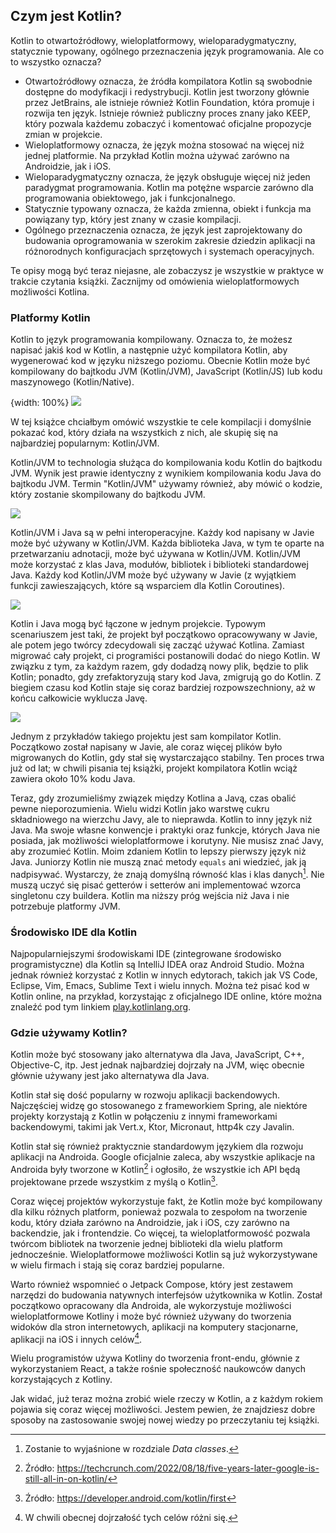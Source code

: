 ## Czym jest Kotlin?

Kotlin to otwartoźródłowy, wieloplatformowy, wieloparadygmatyczny, statycznie typowany, ogólnego przeznaczenia język programowania. Ale co to wszystko oznacza?
* Otwartoźródłowy oznacza, że źródła kompilatora Kotlin są swobodnie dostępne do modyfikacji i redystrybucji. Kotlin jest tworzony głównie przez JetBrains, ale istnieje również Kotlin Foundation, która promuje i rozwija ten język. Istnieje również publiczny proces znany jako KEEP, który pozwala każdemu zobaczyć i komentować oficjalne propozycje zmian w projekcie.
* Wieloplatformowy oznacza, że język można stosować na więcej niż jednej platformie. Na przykład Kotlin można używać zarówno na Androidzie, jak i iOS.
* Wieloparadygmatyczny oznacza, że język obsługuje więcej niż jeden paradygmat programowania. Kotlin ma potężne wsparcie zarówno dla programowania obiektowego, jak i funkcjonalnego.
* Statycznie typowany oznacza, że każda zmienna, obiekt i funkcja ma powiązany typ, który jest znany w czasie kompilacji.
* Ogólnego przeznaczenia oznacza, że język jest zaprojektowany do budowania oprogramowania w szerokim zakresie dziedzin aplikacji na różnorodnych konfiguracjach sprzętowych i systemach operacyjnych.

Te opisy mogą być teraz niejasne, ale zobaczysz je wszystkie w praktyce w trakcie czytania książki. Zacznijmy od omówienia wieloplatformowych możliwości Kotlina.

### Platformy Kotlin

Kotlin to język programowania kompilowany. Oznacza to, że możesz napisać jakiś kod w Kotlin, a następnie użyć kompilatora Kotlin, aby wygenerować kod w języku niższego poziomu. Obecnie Kotlin może być kompilowany do bajtkodu JVM (Kotlin/JVM), JavaScript (Kotlin/JS) lub kodu maszynowego (Kotlin/Native).

{width: 100%}
![](kotlin_compile_results.png)

W tej książce chciałbym omówić wszystkie te cele kompilacji i domyślnie pokazać kod, który działa na wszystkich z nich, ale skupię się na najbardziej popularnym: Kotlin/JVM.

Kotlin/JVM to technologia służąca do kompilowania kodu Kotlin do bajtkodu JVM. Wynik jest prawie identyczny z wynikiem kompilowania kodu Java do bajtkodu JVM. Termin "Kotlin/JVM" używamy również, aby mówić o kodzie, który zostanie skompilowany do bajtkodu JVM.

![](Kotlin_Java_compile.png)

Kotlin/JVM i Java są w pełni interoperacyjne. Każdy kod napisany w Javie może być używany w Kotlin/JVM. Każda biblioteka Java, w tym te oparte na przetwarzaniu adnotacji, może być używana w Kotlin/JVM. Kotlin/JVM może korzystać z klas Java, modułów, bibliotek i biblioteki standardowej Java. Każdy kod Kotlin/JVM może być używany w Javie (z wyjątkiem funkcji zawieszających, które są wsparciem dla Kotlin Coroutines).

![](Java_interoperability.png)

Kotlin i Java mogą być łączone w jednym projekcie. Typowym scenariuszem jest taki, że projekt był początkowo opracowywany w Javie, ale potem jego twórcy zdecydowali się zacząć używać Kotlina. Zamiast migrować cały projekt, ci programiści postanowili dodać do niego Kotlin. W związku z tym, za każdym razem, gdy dodadzą nowy plik, będzie to plik Kotlin; ponadto, gdy zrefaktoryzują stary kod Java, zmigrują go do Kotlin. Z biegiem czasu kod Kotlin staje się coraz bardziej rozpowszechniony, aż w końcu całkowicie wyklucza Javę.

![](mix_Kotlin_Java.png)

Jednym z przykładów takiego projektu jest sam kompilator Kotlin. Początkowo został napisany w Javie, ale coraz więcej plików było migrowanych do Kotlin, gdy stał się wystarczająco stabilny. Ten proces trwa już od lat; w chwili pisania tej książki, projekt kompilatora Kotlin wciąż zawiera około 10% kodu Java.

Teraz, gdy zrozumieliśmy związek między Kotlina a Javą, czas obalić pewne nieporozumienia. Wielu widzi Kotlin jako warstwę cukru składniowego na wierzchu Javy, ale to nieprawda. Kotlin to inny język niż Java. Ma swoje własne konwencje i praktyki oraz funkcje, których Java nie posiada, jak możliwości wieloplatformowe i korutyny. Nie musisz znać Javy, aby zrozumieć Kotlin. Moim zdaniem Kotlin to lepszy pierwszy język niż Java. Juniorzy Kotlin nie muszą znać metody `equals` ani wiedzieć, jak ją nadpisywać. Wystarczy, że znają domyślną równość klas i klas danych[^01_4]. Nie muszą uczyć się pisać getterów i setterów ani implementować wzorca singletonu czy buildera. Kotlin ma niższy próg wejścia niż Java i nie potrzebuje platformy JVM.

### Środowisko IDE dla Kotlin

Najpopularniejszymi środowiskami IDE (zintegrowane środowisko programistyczne) dla Kotlin są IntelliJ IDEA oraz Android Studio. Można jednak również korzystać z Kotlin w innych edytorach, takich jak VS Code, Eclipse, Vim, Emacs, Sublime Text i wielu innych. Można też pisać kod w Kotlin online, na przykład, korzystając z oficjalnego IDE online, które można znaleźć pod tym linkiem [play.kotlinlang.org](https://play.kotlinlang.org/).

### Gdzie używamy Kotlin?

Kotlin może być stosowany jako alternatywa dla Java, JavaScript, C++, Objective-C, itp. Jest jednak najbardziej dojrzały na JVM, więc obecnie głównie używany jest jako alternatywa dla Java.

Kotlin stał się dość popularny w rozwoju aplikacji backendowych. Najczęściej widzę go stosowanego z frameworkiem Spring, ale niektóre projekty korzystają z Kotlin w połączeniu z innymi frameworkami backendowymi, takimi jak Vert.x, Ktor, Micronaut, http4k czy Javalin.

Kotlin stał się również praktycznie standardowym językiem dla rozwoju aplikacji na Androida. Google oficjalnie zaleca, aby wszystkie aplikacje na Androida były tworzone w Kotlin[^01_1] i ogłosiło, że wszystkie ich API będą projektowane przede wszystkim z myślą o Kotlin[^01_2].

Coraz więcej projektów wykorzystuje fakt, że Kotlin może być kompilowany dla kilku różnych platform, ponieważ pozwala to zespołom na tworzenie kodu, który działa zarówno na Androidzie, jak i iOS, czy zarówno na backendzie, jak i frontendzie. Co więcej, ta wieloplatformowość pozwala twórcom bibliotek na tworzenie jednej biblioteki dla wielu platform jednocześnie. Wieloplatformowe możliwości Kotlin są już wykorzystywane w wielu firmach i stają się coraz bardziej popularne.

Warto również wspomnieć o Jetpack Compose, który jest zestawem narzędzi do budowania natywnych interfejsów użytkownika w Kotlin. Został początkowo opracowany dla Androida, ale wykorzystuje możliwości wieloplatformowe Kotliny i może być również używany do tworzenia widoków dla stron internetowych, aplikacji na komputery stacjonarne, aplikacji na iOS i innych celów[^01_3].

Wielu programistów używa Kotliny do tworzenia front-endu, głównie z wykorzystaniem React, a także rośnie społeczność naukowców danych korzystających z Kotliny.

Jak widać, już teraz można zrobić wiele rzeczy w Kotlin, a z każdym rokiem pojawia się coraz więcej możliwości. Jestem pewien, że znajdziesz dobre sposoby na zastosowanie swojej nowej wiedzy po przeczytaniu tej książki.

[^01_1]: Źródło: https://techcrunch.com/2022/08/18/five-years-later-google-is-still-all-in-on-kotlin/
[^01_2]: Źródło: https://developer.android.com/kotlin/first
[^01_3]: W chwili obecnej dojrzałość tych celów różni się.
[^01_4]: Zostanie to wyjaśnione w rozdziale *Data classes*.
